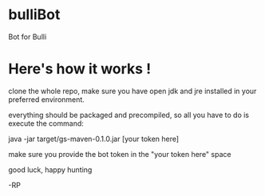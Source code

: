 # bulliBot
Bot for Bulli

<h1> Here's how it works ! </h1>

clone the whole repo, make sure you have open jdk and jre installed in your preferred environment.

everything should be packaged and precompiled, so all you have to do is execute the command: 

java -jar target/gs-maven-0.1.0.jar [your token here] 

make sure you provide the bot token in the "your token here" space

good luck, happy hunting

-RP
